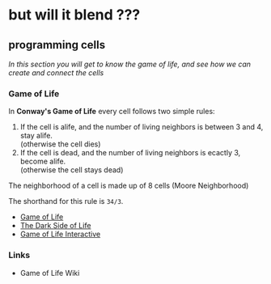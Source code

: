 # but will it blend ???
## programming cells

*In this section you will get to know the game of life, and see how we can create and connect the cells*

### Game of Life ###

In **Conway's Game of Life** every cell follows two simple rules:
  
1. If the cell is alife, and the number of living neighbors is between 3 and 4, stay alife.  
 (otherwise the cell dies)  
2. If the cell is dead, and the number of living neighbors is ecactly 3, become alife.  
   (otherwise the cell stays dead)
   
The neighborhood of a cell is made up of 8 cells (Moore Neighborhood)

The shorthand for this rule is `34/3`.

 * [Game of Life](examples/game-of-life-experiment/)
 * [The Dark Side of Life](examples/the-dark-side-of-life)
 * [Game of Life Interactive](examples/game-of-life-interactive)

### Links ###

* Game of Life Wiki